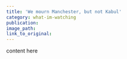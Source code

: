 ```yaml
---
title: 'We mourn Manchester, but not Kabul'
category: what-im-watching
publication:
image_path:
link_to_original:
---
```

content here